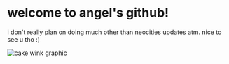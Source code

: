 # welcome to angel's github!

i don't really plan on doing much other than neocities updates atm. nice to see u tho :)

![cake wink graphic](https://angelscake.neocities.org/media/images/drawings/wink.GIF)

<!--
**angelnetcast/angelnetcast** is a ✨ _special_ ✨ repository because its `README.md` (this file) appears on your GitHub profile.

Here are some ideas to get you started:

- 🔭 I’m currently working on ...
- 🌱 I’m currently learning ...
- 👯 I’m looking to collaborate on ...
- 🤔 I’m looking for help with ...
- 💬 Ask me about ...
- 📫 How to reach me: ...
- 😄 Pronouns: ...
- ⚡ Fun fact: ...
-->
